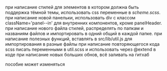 при написание стилей для элементов в котором должна быть поддержка тёмной темы, использовать css переменные в _scheme.scss_.
при написание новой панельки, использовать div с классом className='panel--in' для внутренних компонентов, кроме panelHeader.
при написание нового файла стилей, распределять по папкам и названиям файлов и импортировать в одний общий в каждой папке.
при написание полезных функций, вставлять в src/lib/util.js для импортирования в разные файлы
при написание повторяющегося кода scss писать переменными в util.scss и использовать через @extend в коде
при написание новых больших обнов, всё заливать на гитхаб

пособие может изменяться
